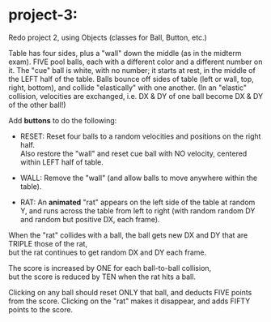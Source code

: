 # project-3:

Redo project 2, using Objects (classes for Ball, Button, etc.)

Table has four sides, plus a "wall" down the middle (as in the midterm exam).
FIVE pool balls, each with a different color and a different number on it.
The "cue" ball is white, with no number; it starts at rest, in the middle of the LEFT half of the table.
Balls bounce off sides of table (left or wall, top, right, bottom), and collide "elastically" with one another.
(In an "elastic" collision, velocities are exchanged, i.e. DX & DY of one ball become DX & DY of the other ball!)  

Add **buttons** to do the following:

  - RESET:  Reset four balls to a random velocities and positions on the right half.  
  Also restore the "wall" and reset cue ball with NO velocity, centered within LEFT half of table.

  - WALL:  Remove the "wall" (and allow balls to move anywhere within the table).
  
  - RAT:   An **animated** "rat" appears on the left side of the table at random Y,
  and runs across the table from left to right (with random random DY and random but positive DX, each frame).  


When the "rat" collides with a ball, the ball gets new DX and DY that are TRIPLE those of the rat,  
but the rat continues to get random DX and DY each frame.

The score is increased by ONE for each ball-to-ball collision,  
but the score is reduced by TEN when the rat hits a ball.


Clicking on any ball should reset ONLY that ball, and deducts FIVE points from the score.
Clicking on the "rat" makes it disappear, and adds FIFTY points to the score.

